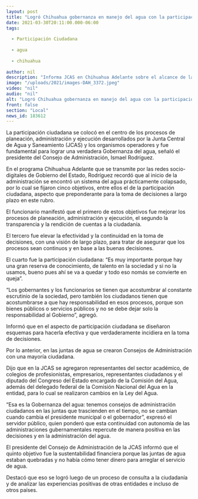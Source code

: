 ```yaml
---
layout: post
title: "Logró Chihuahua gobernanza en manejo del agua con la participación ciudadana"
date: 2021-03-30T20:11:00.000-06:00
tags:
  
  - Participación Ciudadana
  
  - agua
  
  - chihuahua
  
author: nil
description: "Informa JCAS en Chihuahua Adelante sobre el alcance de la integración de Consejos de Administración con mayoría ciudadana en las Juntas de Agua, y los avances en transparencia y rendición de cuentas"
image: "/uploads/2021/images-DAH_3372.jpeg"
video: "nil"
audio: "nil"
alt: "Logró Chihuahua gobernanza en manejo del agua con la participación ciudadana"
front: false
section: "Local"
news_id: 183612
---
```


La participación ciudadana se colocó en el centro de los procesos de planeación, administración y ejecución desarrollados por la Junta Central de Agua y Saneamiento (JCAS) y los organismos operadores y fue fundamental para lograr una verdadera Gobernanza del agua, señaló el presidente del Consejo de Administración, Ismael Rodríguez.

 

En el programa Chihuahua Adelante que se transmite por las redes socio-digitales de Gobierno del Estado, Rodríguez recordó que al inicio de la administración se encontró un sistema del agua prácticamente colapsado, por lo cual se fijaron cinco objetivos, entre ellos el de la participación ciudadana, aspecto que preponderante para la toma de decisiones a largo plazo en este rubro.

 

El funcionario manifestó que el primero de estos objetivos fue mejorar los procesos de planeación, administración y ejecución, el segundo la transparencia y la rendición de cuentas a la ciudadanía.

 

El tercero fue elevar la efectividad y la continuidad en la toma de decisiones, con una visión de largo plazo, para tratar de asegurar que los procesos sean continuos y en base a las buenas decisiones.

 

El cuarto fue la participación ciudadana: “Es muy importante porque hay una gran reserva de conocimiento, de talento en la sociedad y si no la usamos, bueno pues ahí se va a quedar y todo eso nomás se convierte en queja”.

 

 “Los gobernantes y los funcionarios se tienen que acostumbrar al constante escrutinio de la sociedad, pero también los ciudadanos tienen que acostumbrarse a que hay responsabilidad en esos procesos, porque son bienes públicos o servicios públicos y no se debe dejar solo la responsabilidad al Gobierno”, agregó.

 

Informó que en el aspecto de participación ciudadana se diseñaron esquemas para hacerla efectiva y que verdaderamente incidiera en la toma de decisiones.

 

Por lo anterior, en las juntas de agua se crearon Consejos de Administración con una mayoría ciudadana.

 

Dijo que en la JCAS se agregaron representantes del sector académico, de colegios de profesionistas, empresarios, representantes ciudadanos y el diputado del Congreso del Estado encargado de la Comisión del Agua, además del delegado federal de la Comisión Nacional del Agua en la entidad, para lo cual se realizaron cambios en la Ley del Agua.   

 

“Esa es la Gobernanza del agua: tenemos consejos de administración ciudadanos en las juntas que trascienden en el tiempo, no se cambian cuando cambia el presidente municipal o el gobernador”, expresó el servidor público, quien ponderó que esta continuidad con autonomía de las administraciones gubernamentales repercute de manera positiva en las decisiones y en la administración del agua.

 

El presidente del Consejo de Administración de la JCAS informó que el quinto objetivo fue la sustentabilidad financiera porque las juntas de agua estaban quebradas y no había cómo tener dinero para arreglar el servicio de agua.

 

Destacó que eso se logró luego de un proceso de consulta a la ciudadanía y de analizar las experiencias positivas de otras entidades e incluso de otros países.